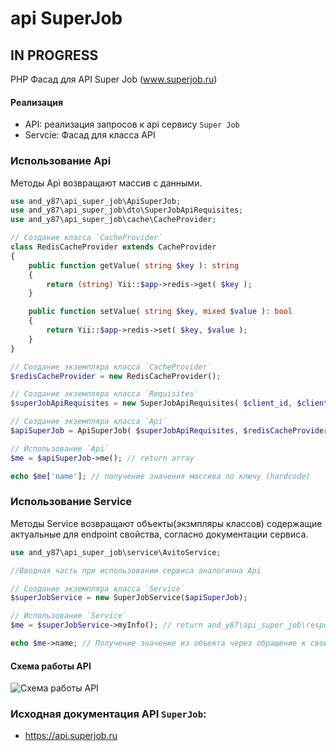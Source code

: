 # api SuperJob

## IN PROGRESS

PHP Фасад для API Super Job (www.superjob.ru)

#### Реализация
 - API: реализация запросов к api сервису `Super Job`
 - Servcie: Фасад для класса API

### Использование Api
Методы Api возвращают массив с данными.
```php
use and_y87\api_super_job\ApiSuperJob;
use and_y87\api_super_job\dto\SuperJobApiRequisites;
use and_y87\api_super_job\cache\CacheProvider;

// Создание класса `CacheProvider`
class RedisCacheProvider extends CacheProvider
{
    public function getValue( string $key ): string
    {
        return (string) Yii::$app->redis->get( $key );
    }

    public function setValue( string $key, mixed $value ): bool
    {
        return Yii::$app->redis->set( $key, $value );
    }
}

// Создание экземпляра класса `CacheProvider`
$redisCacheProvider = new RedisCacheProvider();

// Создание экземпляра класса `Requisites`
$superJobApiRequisites = new SuperJobApiRequisites( $client_id, $client_secret );

// Создание экземпляра класса `Api`
$apiSuperJob = ApiSuperJob( $superJobApiRequisites, $redisCacheProvider );

// Использование `Api`
$me = $apiSuperJob->me(); // return array

echo $me['name']; // получение значения массива по ключу (hardcode)
```
### Использование Service
Методы Service возвращают объекты(экзмпляры классов) содержащие актуальные для endpoint свойства, согласно документации сервиса.
```php
use and_y87\api_super_job\service\AvitoService;

//Вводная часть при использовании сервиса аналогична Api

// Создание экземпляра класса `Service`
$superJobService = new SuperJobService($apiSuperJob);

// Использование `Service`
$me = $superJobService->myInfo(); // return and_y87\api_super_job\response\Me();

echo $me->name; // Получение значение из объекта через обращение к свойству
```

#### Схема работы API
![Схема работы API](https://static.andy87.ru/github/api/apiLogivSchema.png?v=3)

### Исходная документация API `SuperJob`: 
 - https://api.superjob.ru
